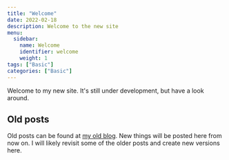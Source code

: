 ```yaml
---
title: "Welcome"
date: 2022-02-18
description: Welcome to the new site
menu:
  sidebar:
    name: Welcome
    identifier: welcome
    weight: 1
tags: ["Basic"]
categories: ["Basic"]
---
```


Welcome to my new site. It's still under development, but have a look around.

## Old posts
Old posts can be found at
[my old blog](https://1c683053382da213d2d50bba012e9a36.blogspot.com).
New things will be posted here from now on. I will likely revisit some of the
older posts and create new versions here.
